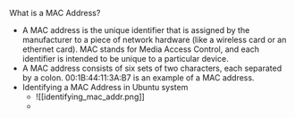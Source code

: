 What is a MAC Address?
 - A MAC address is the unique identifier that is assigned by the manufacturer to a piece of network hardware (like a wireless card or an ethernet card). MAC stands for Media Access Control, and each identifier is intended to be unique to a particular device.
- A MAC address consists of six sets of two characters, each separated by a colon. 00:1B:44:11:3A:B7 is an example of a MAC address.
- Identifying a MAC Address in Ubuntu system
	- ![[identifying_mac_addr.png]]
	- 
